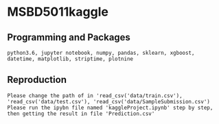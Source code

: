 # MSBD5011kaggle
## Programming and  Packages
    python3.6, jupyter notebook, numpy, pandas, sklearn, xgboost, datetime, matplotlib, striptime, plotnine
## Reproduction
    Please change the path of in 'read_csv('data/train.csv'), 'read_csv('data/test.csv'), 'read_csv('data/SampleSubmission.csv')
    Please run the ipybn file named 'kaggleProject.ipynb' step by step, then getting the result in file 'Prediction.csv'
